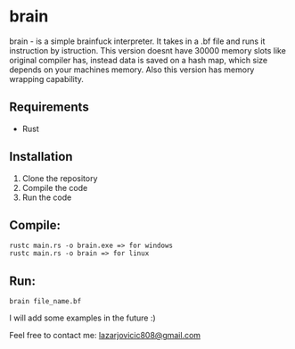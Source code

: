 # brain

brain - is a simple brainfuck interpreter. It takes in a .bf file and runs it instruction by istruction.
This version doesnt  have 30000 memory slots like original compiler has, instead data is saved on a hash map, which size
depends on your machines memory. Also this version has memory wrapping capability.

## Requirements
- Rust 

## Installation
1. Clone the repository
2. Compile the code
3. Run the code

## Compile:
````commandline
rustc main.rs -o brain.exe => for windows
rustc main.rs -o brain => for linux
````

## Run:

```commandline
brain file_name.bf
``` 
I will add some examples in the future :)

Feel free to contact me: lazarjovicic808@gmail.com
